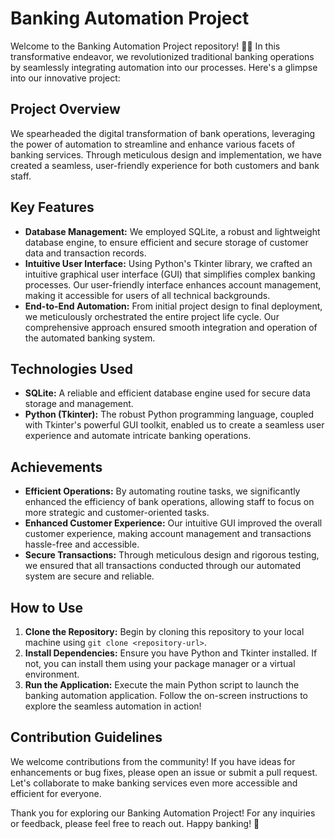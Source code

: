 # Banking Automation Project

Welcome to the Banking Automation Project repository! 🏦✨ In this transformative endeavor, we revolutionized traditional banking operations by seamlessly integrating automation into our processes. Here's a glimpse into our innovative project:

## Project Overview
We spearheaded the digital transformation of bank operations, leveraging the power of automation to streamline and enhance various facets of banking services. Through meticulous design and implementation, we have created a seamless, user-friendly experience for both customers and bank staff.

## Key Features
- **Database Management:** We employed SQLite, a robust and lightweight database engine, to ensure efficient and secure storage of customer data and transaction records.
- **Intuitive User Interface:** Using Python's Tkinter library, we crafted an intuitive graphical user interface (GUI) that simplifies complex banking processes. Our user-friendly interface enhances account management, making it accessible for users of all technical backgrounds.
- **End-to-End Automation:** From initial project design to final deployment, we meticulously orchestrated the entire project life cycle. Our comprehensive approach ensured smooth integration and operation of the automated banking system.

## Technologies Used
- **SQLite:** A reliable and efficient database engine used for secure data storage and management.
- **Python (Tkinter):** The robust Python programming language, coupled with Tkinter's powerful GUI toolkit, enabled us to create a seamless user experience and automate intricate banking operations.

## Achievements
- **Efficient Operations:** By automating routine tasks, we significantly enhanced the efficiency of bank operations, allowing staff to focus on more strategic and customer-oriented tasks.
- **Enhanced Customer Experience:** Our intuitive GUI improved the overall customer experience, making account management and transactions hassle-free and accessible.
- **Secure Transactions:** Through meticulous design and rigorous testing, we ensured that all transactions conducted through our automated system are secure and reliable.

## How to Use
1. **Clone the Repository:** Begin by cloning this repository to your local machine using `git clone <repository-url>`.
2. **Install Dependencies:** Ensure you have Python and Tkinter installed. If not, you can install them using your package manager or a virtual environment.
3. **Run the Application:** Execute the main Python script to launch the banking automation application. Follow the on-screen instructions to explore the seamless automation in action!

## Contribution Guidelines
We welcome contributions from the community! If you have ideas for enhancements or bug fixes, please open an issue or submit a pull request. Let's collaborate to make banking services even more accessible and efficient for everyone.

Thank you for exploring our Banking Automation Project! For any inquiries or feedback, please feel free to reach out. Happy banking! 🌟
